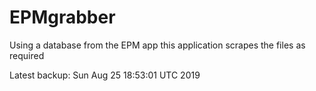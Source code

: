 # EPMgrabber
Using a database from the EPM app this application scrapes the files as required


Latest backup: Sun Aug 25 18:53:01 UTC 2019
